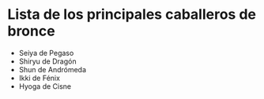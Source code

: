 # Lista de los principales caballeros de bronce

* Seiya de Pegaso
* Shiryu de Dragón
* Shun de Andrómeda
* Ikki de Fénix
* Hyoga de Cisne
